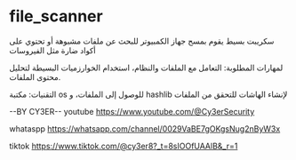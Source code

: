 # file_scanner
 سكريبت بسيط يقوم بمسح جهاز الكمبيوتر للبحث عن ملفات مشبوهة أو تحتوي على أكواد ضارة مثل الفيروسات

لمهارات المطلوبة: 
 التعامل مع الملفات والنظام،
 استخدام الخوارزميات البسيطة لتحليل محتوى الملفات.
 
التقنيات:
مكتبة os للوصول إلى الملفات،
و hashlib لإنشاء الهاشات للتحقق من الملفات

--BY CY3ER-- youtube https://www.youtube.com/@Cy3erSecurity

whataspp https://whatsapp.com/channel/0029VaBE7gOKgsNug2nByW3x

tiktok https://www.tiktok.com/@cy3er8?_t=8sIOOfUAAlB&_r=1
